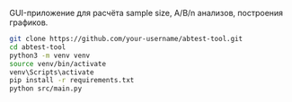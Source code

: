 

GUI-приложение для расчёта sample size, A/B/n анализов, построения графиков.


```bash
git clone https://github.com/your-username/abtest-tool.git
cd abtest-tool
python3 -m venv venv
source venv/bin/activate      
venv\Scripts\activate          
pip install -r requirements.txt
python src/main.py

